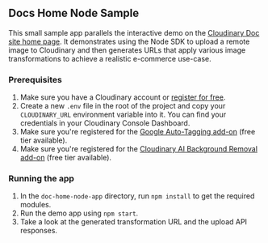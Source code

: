 ## Docs Home Node Sample

This small sample app parallels the interactive demo on the [Cloudinary Doc site home page](https://cloudinary.com/documentation). It demonstrates using the Node SDK to upload a remote image to Cloudinary and then generates URLs that apply various image transformations to achieve a realistic e-commerce use-case.

### Prerequisites

1. Make sure you have a Cloudinary account or [register for free](https://cloudinary.com/users/register_free).
2. Create a new `.env` file in the root of the project and copy your `CLOUDINARY_URL` environment variable into it. You can find your credentials in your Cloudinary Console Dashboard.
2. Make sure you're registered for the [Google Auto-Tagging add-on](https://cloudinary.com/documentation/google_auto_tagging_addon) (free tier available).
3. Make sure you're registered for the [Cloudinary AI Background Removal add-on](https://cloudinary.com/documentation/cloudinary_ai_background_removal_addon) (free tier available).

### Running the app

1. In the `doc-home-node-app` directory, run `npm install` to get the required modules.
2. Run the demo app using `npm start`.
3. Take a look at the generated transformation URL and the upload API responses.
